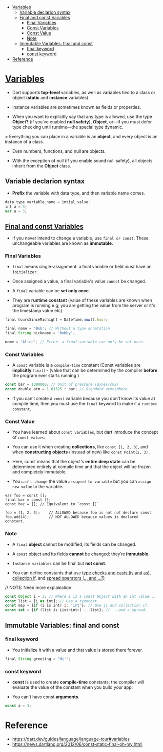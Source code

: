 - [Variables](#variables)
  - [Variable declarion syntax](#variable-declarion-syntax)
  - [Final and const Variables](#final-and-const-variables)
    - [Final Variables](#final-variables)
    - [Const Variables](#const-variables)
    - [Const Value](#const-value)
    - [Note](#note)
  - [Immutable Variables: final and const](#immutable-variables-final-and-const)
    - [final keyword](#final-keyword)
    - [const keyword](#const-keyword)
- [Reference](#reference)

# [Variables](https://dart.dev/guides/language/language-tour#variables)

- Dart supports **top-level** variables, as well as variables tied to a class or object (**static** and **instance** variables). 

- Instance variables are sometimes known as fields or properties.

- When you want to explicitly say that any type is allowed, use the type **Object?** (if you’ve enabled **null safety**), **Object**, or—if you must defer type checking until runtime—the special type dynamic.

= Everything you can place in a variable is an **object**, and every object is an instance of a class. 

- Even numbers, functions, and null are objects. 
  
- With the exception of null (if you enable sound null safety), all objects inherit from the **Object** class.
  
  
## Variable declarion syntax

- **Prefix** the variable with data type, and then variable name comes.

```js
data_type variable_name = intial_value;
int a = 3;
var a = 3;
```

## [Final and const Variables](https://dart.dev/guides/language/language-tour#final-and-const)

- If you never intend to change a variable, use `final or const`. These unchangeable variables are known as **immutable**.

### Final Variables

- `final` means single-assignment: a final variable or field *must* have an `initializer`.
   
- Once assigned a value, a final variable's value `cannot` be changed.

- A `final` variable can be **set only once**. 
  
- They are **runtime constant** (value of these variables are known when program is running e.g; you are getting the value from the server or it's the timestamp value etc)

```js
final hoursSinceMidnight = DateTime.now().hour;

final name = 'Bob'; // Without a type annotation
final String nickname = 'Bobby';

name = 'Alice'; // Error: a final variable can only be set once.
```

### Const Variables


- A `const` variable is a `compile-time` constant (Const variables are **implicitly** `final`) - (value that can be determined by the compiler **before** the program ever starts running.)

```js
const bar = 1000000; // Unit of pressure (dynes/cm2)
const double atm = 1.01325 * bar; // Standard atmosphere
```

- If you can’t create a `const` variable because you don’t know its value at compile time, then you must use the `final` keyword to make it a `runtime constant`.

### Const Value

- You have learned about `const variables`, but dart introduce the concept of `const values`.

- You can use it when creating **collections**, like `const [1, 2, 3]`, and when **constructing objects** (instead of new) like `const Point(2, 3).`

- Here, const means that the object's **entire deep state** can be determined entirely at compile time and that the object will be frozen and completely immutable.

- You `can't change` the value `assigned to variable` but you can `assign new value` to the variable.

```
var foo = const [];
final bar = const [];
const baz = []; // Equivalent to `const []`

foo = [1, 2, 3];    // ALLOWED because foo is not not declare const
foo.add(4);         // NOT ALLOWED because values is declared constant.
```

### Note

- A `final` **object** cannot be modified, its fields can be changed. 
  
- A `const` object and its fields **cannot** be changed: they’re **immutable**.

- `Instance variables` can be final but **not const**.

- You can define constants that use [type checks and casts (is and as)](https://dart.dev/guides/language/language-tour#type-test-operators), [collection if](https://dart.dev/guides/language/language-tour#collection-operators), and [spread operators (... and ...?)](https://dart.dev/guides/language/language-tour#spread-operator)


// NOTE: Need more explaination

```js
const Object i = 3; // Where i is a const Object with an int value...
const list = [i as int]; // Use a typecast.
const map = {if (i is int) i: 'int'}; // Use is and collection if.
const set = {if (list is List<int>) ...list}; // ...and a spread.
```


## Immutable Variables: final and const

### final keyword

- You initialize it with a value and that value is stored there forever.

```js
final String greeting = "Hi!";
```

### const keyword

- **const** is used to create **compile-time** constants: the compiler will evaluate the value of the constant when you build your app.
  
- You can’t have const **arguments**.

```js
const a = 3;
```


# Reference

- https://dart.dev/guides/language/language-tour#variables
- https://news.dartlang.org/2012/06/const-static-final-oh-my.html

